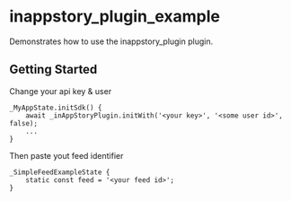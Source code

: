 # inappstory_plugin_example

Demonstrates how to use the inappstory_plugin plugin.

## Getting Started

Change your api key & user

```
_MyAppState.initSdk() {
    await _inAppStoryPlugin.initWith('<your key>', '<some user id>', false);
    ...
}
```

Then paste yout feed identifier

```
_SimpleFeedExampleState {
    static const feed = '<your feed id>';
}
```
